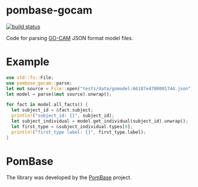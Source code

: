 # pombase-gocam

[![build status](https://github.com/pombase/pombase-gocam/actions/workflows/rust.yml/badge.svg?branch=main)](https://github.com/pombase/pombase-gocam/actions)

Code for parsing [GO-CAM](https://geneontology.org/docs/gocam-overview)
JSON format model files.

# Example

```rust
use std::fs::File;
use pombase_gocam::parse;
let mut source = File::open("tests/data/gomodel:66187e4700001744.json").unwrap();
let model = parse(&mut source).unwrap();

for fact in model.all_facts() {
  let subject_id = &fact.subject;
  println!("subject_id: {}", subject_id);
  let subject_individual = model.get_individual(subject_id).unwrap();
  let first_type = &subject_individual.types[0];
  println!("first_type label: {}", first_type.label);
}
```

# PomBase

The library was developed by the [PomBase](https://www.pombase.org/) project.
